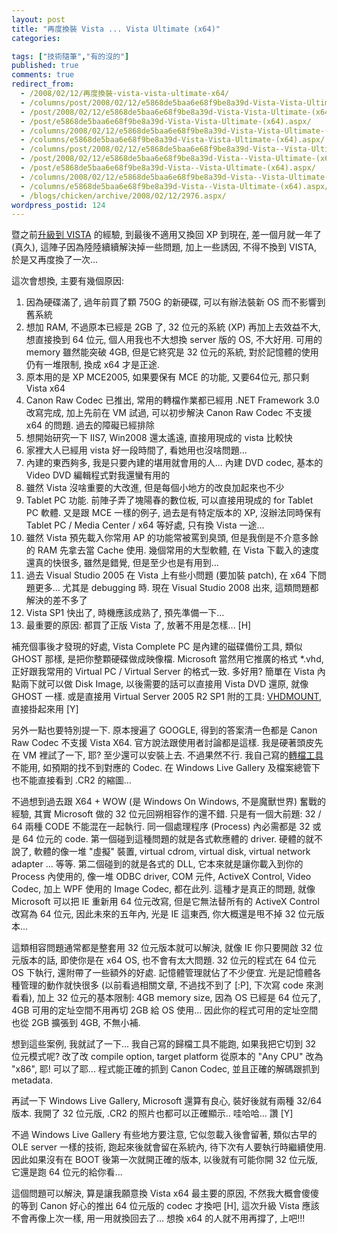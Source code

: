 ```yaml
---
layout: post
title: "再度換裝 Vista ... Vista Ultimate (x64)"
categories:

tags: ["技術隨筆","有的沒的"]
published: true
comments: true
redirect_from:
  - /2008/02/12/再度換裝-vista-vista-ultimate-x64/
  - /columns/post/2008/02/12/e5868de5baa6e68f9be8a39d-Vista-Vista-Ultimate-(x64).aspx/
  - /post/2008/02/12/e5868de5baa6e68f9be8a39d-Vista-Vista-Ultimate-(x64).aspx/
  - /post/e5868de5baa6e68f9be8a39d-Vista-Vista-Ultimate-(x64).aspx/
  - /columns/2008/02/12/e5868de5baa6e68f9be8a39d-Vista-Vista-Ultimate-(x64).aspx/
  - /columns/e5868de5baa6e68f9be8a39d-Vista-Vista-Ultimate-(x64).aspx/
  - /columns/post/2008/02/12/e5868de5baa6e68f9be8a39d-Vista--Vista-Ultimate-(x64).aspx/
  - /post/2008/02/12/e5868de5baa6e68f9be8a39d-Vista--Vista-Ultimate-(x64).aspx/
  - /post/e5868de5baa6e68f9be8a39d-Vista--Vista-Ultimate-(x64).aspx/
  - /columns/2008/02/12/e5868de5baa6e68f9be8a39d-Vista--Vista-Ultimate-(x64).aspx/
  - /columns/e5868de5baa6e68f9be8a39d-Vista--Vista-Ultimate-(x64).aspx/
  - /blogs/chicken/archive/2008/02/12/2976.aspx/
wordpress_postid: 124
---
```


暨之前[升級到 VISTA](/wp-content/be-files/archive/2007/03/27/vista.aspx) 的經驗, 到最後不適用又換回 XP 到現在, 差一個月就一年了 (真久), 這陣子因為陸陸續續解決掉一些問題, 加上一些誘因, 不得不換到 VISTA, 於是又再度換了一次...

這次會想換, 主要有幾個原因:

1. 因為硬碟滿了, 過年前買了顆 750G 的新硬碟, 可以有辦法裝新 OS 而不影響到舊系統
2. 想加 RAM, 不過原本已經是 2GB 了, 32 位元的系統 (XP) 再加上去效益不大, 想直接換到 64 位元, 個人用我也不大想換 server 版的 OS, 不大好用. 可用的 memory 雖然能突破 4GB, 但是它終究是 32 位元的系統, 對於記憶體的使用仍有一堆限制, 換成 x64 才是正途.
3. 原本用的是 XP MCE2005, 如果要保有 MCE 的功能, 又要64位元, 那只剩 Vista x64
4. Canon Raw Codec 已推出, 常用的轉檔作業都已經用 .NET Framework 3.0 改寫完成, 加上先前在 VM 試過, 可以初步解決 Canon Raw Codec 不支援 x64 的問題. 過去的障礙已經排除
5. 想開始研究一下 IIS7, Win2008 還太遙遠, 直接用現成的 vista 比較快
6. 家裡大人已經用 vista 好一段時間了, 看她用也沒啥問題...
7. 內建的東西夠多, 我是只要內建的堪用就會用的人... 內建 DVD codec, 基本的 Video DVD 編輯程式對我還蠻有用的
8. 雖然 Vista 沒啥重要的大改進, 但是每個小地方的改良加起來也不少
9. Tablet PC 功能. 前陣子弄了塊陽春的數位板, 可以直接用現成的 for Tablet PC 軟體. 又是跟 MCE 一樣的例子, 過去是有特定版本的 XP, 沒辦法同時保有 Tablet PC / Media Center / x64 等好處, 只有換 Vista 一途...
10. 雖然 Vista 預先載入你常用 AP 的功能常被罵到臭頭, 但是我倒是不介意多餘的 RAM 先拿去當 Cache 使用. 幾個常用的大型軟體, 在 Vista 下載入的速度還真的快很多, 雖然是錯覺, 但是至少也是有用到...
11. 過去 Visual Studio 2005 在 Vista 上有些小問題 (要加裝 patch), 在 x64 下問題更多... 尤其是 debugging 時. 現在 Visual Studio 2008 出來, 這類問題都解決的差不多了
12. Vista SP1 快出了, 時機應該成熟了, 預先準備一下...
13. 最重要的原因: 都買了正版 Vista 了, 放著不用是怎樣... [H]

補充個事後才發現的好處, Vista Complete PC 是內建的磁碟備份工具, 類似 GHOST 那樣, 是把你整顆硬碟做成映像檔. Microsoft 當然用它推廣的格式 *.vhd, 正好跟我常用的 Virtual PC / Virtual Server 的格式一致. 多好用? 簡單在 Vista 內點兩下就可以做 Disk Image, 以後需要的話可以直接用 Vista DVD 還原, 就像 GHOST 一樣. 或是直接用 Virtual Server 2005 R2 SP1 附的工具: [VHDMOUNT](/post/Using-VHDMount-with-Virtual-PC.aspx), 直接掛起來用 [Y]

另外一點也要特別提一下. 原本搜遍了 GOOGLE, 得到的答案清一色都是 Canon Raw Codec 不支援 Vista X64. 官方說法跟使用者討論都是這樣. 我是硬著頭皮先在 VM 裡試了一下, 耶? 至少還可以安裝上去. 不過果然不行. 我自己寫的[轉檔工具](/post/Canon-Raw-Codec-2b-WPF-12c-WPF-Image-Codec2c-Metadata.aspx)不能用, 如預期的找不到對應的 Codec. 在 Windows Live Gallery 及檔案總管下也不能直接看到 .CR2 的縮圖...

不過想到過去跟 X64 + WOW (是 Windows On Windows, 不是魔獸世界) 奮戰的經驗, 其實 Microsoft 做的 32 位元回朔相容作的還不錯. 只是有一個大前題: 32 / 64 兩種 CODE 不能混在一起執行. 同一個處理程序 (Process) 內必需都是 32 或是 64 位元的 code. 第一個碰到這種問題的就是各式軟應體的 driver. 硬體的就不說了, 軟體的像一堆 "虛擬" 裝置, virtual cdrom, virtual disk, virtual network adapter ... 等等. 第二個碰到的就是各式的 DLL, 它本來就是讓你載入到你的 Process 內使用的, 像一堆 ODBC driver, COM 元件, ActiveX Control, Video Codec, 加上 WPF 使用的 Image Codec, 都在此列. 這種才是真正的問題, 就像 Microsoft 可以把 IE 重新用 64 位元改寫, 但是它無法替所有的 ActiveX Control 改寫為 64 位元, 因此未來的五年內, 光是 IE 這東西, 你大概還是甩不掉 32 位元版本...

這類相容問題通常都是整套用 32 位元版本就可以解決, 就像 IE 你只要開啟 32 位元版本的話, 即使你是在 x64 OS, 也不會有太大問題. 32 位元的程式在 64 位元 OS 下執行, 還附帶了一些額外的好處. 記憶體管理就佔了不少便宜. 光是記憶體各種管理的動作就快很多 (以前看過相關文章, 不過找不到了 [:P], 下次寫 code 來測看看), 加上 32 位元的基本限制: 4GB memory size, 因為 OS 已經是 64 位元了, 4GB 可用的定址空間不用再切 2GB 給 OS 使用... 因此你的程式可用的定址空間也從 2GB 擴張到 4GB, 不無小補.

想到這些案例, 我就試了一下... 我自己寫的歸檔工具不能跑, 如果我把它切到 32 位元模式呢? 改了改 compile option, target platform 從原本的 "Any CPU" 改為 "x86", 耶! 可以了耶... 程式能正確的抓到 Canon Codec, 並且正確的解碼跟抓到 metadata.

再試一下 Windows Live Gallery, Microsoft 還算有良心, 裝好後就有兩種 32/64 版本. 我開了 32 位元版, .CR2 的照片也都可以正確顯示.. 哇哈哈... 讚 [Y]

不過 Windows Live Gallery 有些地方要注意, 它似忽載入後會留著, 類似古早的 OLE server 一樣的技術, 跑起來後就會留在系統內, 待下次有人要執行時繼續使用. 因此如果沒有在 BOOT 後第一次就開正確的版本, 以後就有可能你開 32 位元版, 它還是跑 64 位元的給你看...

這個問題可以解決, 算是讓我願意換 Vista x64 最主要的原因, 不然我大概會傻傻的等到 Canon 好心的推出 64 位元版的 codec 才換吧 [H], 這次升級 Vista 應該不會再像上次一樣, 用一用就換回去了... 想換 x64 的人就不用再撐了, 上吧!!!
